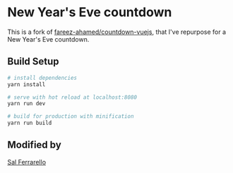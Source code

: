 # New Year's Eve countdown

This is a fork of [fareez-ahamed/countdown-vuejs](https://github.com/fareez-ahamed/countdown-vuejs), that I've repurpose for a New Year's Eve countdown.

## Build Setup

``` bash
# install dependencies
yarn install

# serve with hot reload at localhost:8080
yarn run dev

# build for production with minification
yarn run build
```

## Modified by

[Sal Ferrarello](https://salferrarello.com)

